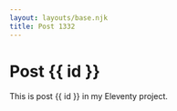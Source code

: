 ```yaml
---
layout: layouts/base.njk
title: Post 1332
---
```


# Post {{ id }}

This is post {{ id }} in my Eleventy project.
